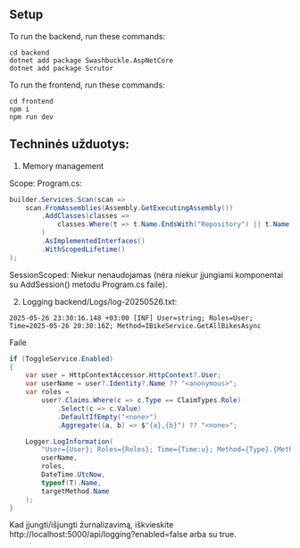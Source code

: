 ## Setup
To run the backend, run these commands:
```
cd backend
dotnet add package Swashbuckle.AspNetCore
dotnet add package Scrutor
```

To run the frontend, run these commands:
```
cd frontend
npm i
npm run dev
```


## Techninės užduotys:
1. Memory management

Scope: Program.cs:
```csharp
builder.Services.Scan(scan =>
    scan.FromAssemblies(Assembly.GetExecutingAssembly())
        .AddClasses(classes =>
            classes.Where(t => t.Name.EndsWith("Repository") || t.Name.EndsWith("Service"))
        )
        .AsImplementedInterfaces()
        .WithScopedLifetime()
);
```

SessionScoped: Niekur nenaudojamas (nėra niekur įjungiami komponentai su AddSession() metodu Program.cs faile).


2. Logging
backend/Logs/log-20250526.txt:
```
2025-05-26 23:30:16.148 +03:00 [INF] User=string; Roles=User; Time=2025-05-26 20:30:16Z; Method=IBikeService.GetAllBikesAsync
```
Faile 
```csharp
if (ToggleService.Enabled)
{
    var user = HttpContextAccessor.HttpContext?.User;
    var userName = user?.Identity?.Name ?? "<anonymous>";
    var roles =
        user?.Claims.Where(c => c.Type == ClaimTypes.Role)
            .Select(c => c.Value)
            .DefaultIfEmpty("<none>")
            .Aggregate((a, b) => $"{a},{b}") ?? "<none>";

    Logger.LogInformation(
        "User={User}; Roles={Roles}; Time={Time:u}; Method={Type}.{Method}",
        userName,
        roles,
        DateTime.UtcNow,
        typeof(T).Name,
        targetMethod.Name
    );
}
```
Kad įjungti/išjungti žurnalizavimą, iškvieskite http://localhost:5000/api/logging?enabled=false arba su true.
